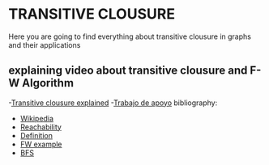 # TRANSITIVE CLOUSURE

Here you are going to find everything about transitive clousure in graphs and their applications

## explaining video about transitive clousure and F-W Algorithm
-[Transitive clousure explained](https://www.youtube.com/watch?v=-Q-3njjKjOI)
-[Trabajo de apoyo](https://excalidraw.com/#json=OKoestGZLMaZUzzKjqaiH,mymCiNcuBDmJMbGvr2mctw)
bibliography:
- [Wikipedia](https://en.wikipedia.org/wiki/Transitive_closure)
- [Reachability](https://en.wikipedia.org/wiki/Reachability)
- [Definition](https://math.libretexts.org/Bookshelves/Combinatorics_and_Discrete_Mathematics/Applied_Discrete_Structures_(Doerr_and_Levasseur)/06%3A_Relations/6.05%3A_Closure_Operations_on_Relations)
- [FW example](https://www.youtube.com/watch?v=_-p8zhizock&t=300s)
- [BFS](https://www.youtube.com/watch?v=pcKY4hjDrxk&t=7s)
